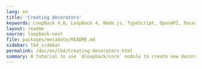 ```yaml
---
lang: en
title: 'Creating decorators'
keywords: LoopBack 4.0, LoopBack 4, Node.js, TypeScript, OpenAPI, Decorators
layout: readme
source: loopback-next
file: packages/metadata/README.md
sidebar: lb4_sidebar
permalink: /doc/en/lb4/Creating-decorators.html
summary: A tutorial to use `@loopback/core` module to create new decorators
---
```


